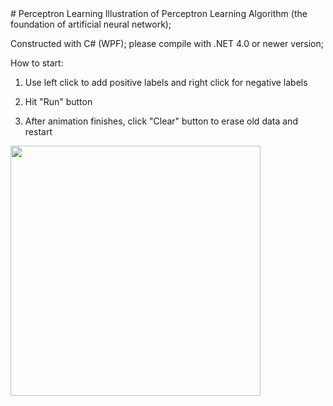 <body>
# Perceptron Learning
Illustration of Perceptron Learning Algorithm (the foundation of artificial neural network); 

Constructed with C# (WPF); please compile with .NET 4.0 or newer version;

How to start:

1. Use left click to add positive labels and right click for negative labels

2. Hit "Run" button

3. After animation finishes, click "Clear" button to erase old data and restart  
</body>

<img src="http://i124.photobucket.com/albums/p24/moneypig/pla.jpg" width="400">
